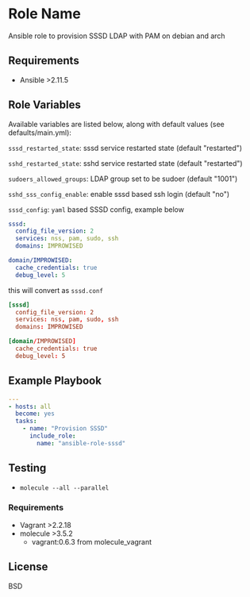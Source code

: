 # Role Name

Ansible role to provision SSSD LDAP with PAM on debian and arch

## Requirements

- Ansible >2.11.5

## Role Variables

Available variables are listed below, along with default values (see defaults/main.yml):

`sssd_restarted_state`: sssd service restarted state (default "restarted")

`sshd_restarted_state`: sshd service restarted state (default "restarted")

`sudoers_allowed_groups`: LDAP group set to be sudoer (default "1001")

`sshd_sss_config_enable`: enable sssd based ssh login (default "no")

`sssd_config`: `yaml` based SSSD config, example below

```yaml
sssd:
  config_file_version: 2
  services: nss, pam, sudo, ssh
  domains: IMPROWISED

domain/IMPROWISED:
  cache_credentials: true
  debug_level: 5
```

this will convert as `sssd.conf`

```conf
[sssd]
  config_file_version: 2
  services: nss, pam, sudo, ssh
  domains: IMPROWISED

[domain/IMPROWISED]
  cache_credentials: true
  debug_level: 5
```

## Example Playbook

```yaml
---
- hosts: all
  become: yes
  tasks:
    - name: "Provision SSSD"
      include_role:
        name: "ansible-role-sssd"

```

## Testing

- `molecule --all --parallel`

### Requirements

- Vagrant >2.2.18
- molecule >3.5.2
  - vagrant:0.6.3 from molecule_vagrant

## License

BSD
